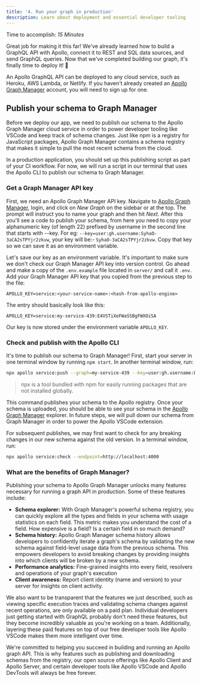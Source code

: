 ```yaml
---
title: '4. Run your graph in production'
description: Learn about deployment and essential developer tooling
---
```


Time to accomplish: _15 Minutes_

Great job for making it this far! We've already learned how to build a GraphQL API with Apollo, connect it to REST and SQL data sources, and send GraphQL queries. Now that we've completed building our graph, it's finally time to deploy it! 🎉

An Apollo GraphQL API can be deployed to any cloud service, such as Heroku, AWS Lambda, or Netlify. If you haven't already created an [Apollo Graph Manager](https://engine.apollographql.com/) account, you will need to sign up for one.

## Publish your schema to Graph Manager

Before we deploy our app, we need to publish our schema to the Apollo Graph Manager cloud service in order to power developer tooling like VSCode and keep track of schema changes. Just like npm is a registry for JavaScript packages, Apollo Graph Manager contains a schema registry that makes it simple to pull the most recent schema from the cloud.

In a production application, you should set up this publishing script as part of your CI workflow. For now, we will run a script in our terminal that uses the Apollo CLI to publish our schema to Graph Manager.

### Get a Graph Manager API key

First, we need an Apollo Graph Manager API key. Navigate to [Apollo Graph Manager](https://engine.apollographql.com/), login, and click on _New Graph_ on the sidebar or at the top. The prompt will instruct you to name your graph and then hit _Next_. After this you'll see a code to publish your schema, from here you need to copy your alphanumeric key (of length 22) prefixed by username in the second line that starts with --key. For eg: `--key=user:gh.username:SyhaO-3aCA2sTPYjr2zkvw`, your key will be:- `SyhaO-3aCA2sTPYjr2zkvw`. Copy that key so we can save it as an environment variable.

Let's save our key as an environment variable. It's important to make sure we don't check our Graph Manager API key into version control. Go ahead and make a copy of the `.env.example` file located in `server/` and call it `.env`. Add your Graph Manager API key that you copied from the previous step to the file:

```bash:title=.env
APOLLO_KEY=service:<your-service-name>:<hash-from-apollo-engine>
```

The entry should basically look like this:

```bash:title=.env
APOLLO_KEY=service:my-service-439:E4VSTiXeFWaSSBgFWXOiSA
```

Our key is now stored under the environment variable `APOLLO_KEY`.

### Check and publish with the Apollo CLI

It's time to publish our schema to Graph Manager! First, start your server in one terminal window by running `npm start`. In another terminal window, run:

```bash
npx apollo service:push --graph=my-service-439 --key=user:gh.username:E4VSTiXeFWaSSBgFWXOiSA --endpoint=http://localhost:4000
```

> npx is a tool bundled with npm for easily running packages that are not installed globally.

This command publishes your schema to the Apollo registry. Once your schema is uploaded, you should be able to see your schema in the [Apollo Graph Manager](https://engine.apollographql.com/) explorer. In future steps, we will pull down our schema from Graph Manager in order to power the Apollo VSCode extension.

For subsequent publishes, we may first want to check for any breaking changes in our new schema against the old version. In a terminal window, run:

```bash
npx apollo service:check --endpoint=http://localhost:4000
```

### What are the benefits of Graph Manager?

Publishing your schema to Apollo Graph Manager unlocks many features necessary for running a graph API in production. Some of these features include:

- **Schema explorer:** With Graph Manager's powerful schema registry, you can quickly explore all the types and fields in your schema with usage statistics on each field. This metric makes you understand the cost of a field. How expensive is a field? Is a certain field in so much demand?
- **Schema history:** Apollo Graph Manager schema history allows developers to confidently iterate a graph's schema by validating the new schema against field-level usage data from the previous schema. This empowers developers to avoid breaking changes by providing insights into which clients will be broken by a new schema.
- **Performance analytics:** Fine-grained insights into every field, resolvers and operations of your graph's execution
- **Client awareness:** Report client identity (name and version) to your server for insights on client activity.

We also want to be transparent that the features we just described, such as viewing specific execution traces and validating schema changes against recent operations, are only available on a paid plan. Individual developers just getting started with GraphQL probably don't need these features, but they become incredibly valuable as you're working on a team. Additionally, layering these paid features on top of our free developer tools like Apollo VSCode makes them more intelligent over time.

We're committed to helping you succeed in building and running an Apollo graph API. This is why features such as publishing and downloading schemas from the registry, our open source offerings like Apollo Client and Apollo Server, and certain developer tools like Apollo VSCode and Apollo DevTools will always be free forever.
